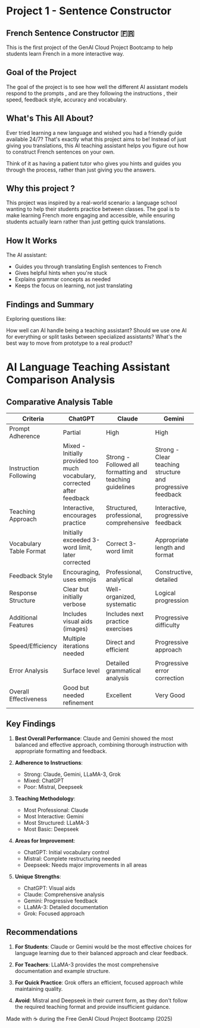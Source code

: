 # Project 1 - Sentence Constructor

## French Sentence Constructor 🇫🇷

This is the first project of the GenAI Cloud Project Bootcamp to help students learn French in a more interactive way. 

## Goal of the Project

The goal of the project is to see how well the different AI assistant models respond to the prompts , and are they following the instructions , their speed, feedback style, accuracy and vocabulary.

## What's This All About?

Ever tried learning a new language and wished you had a friendly guide available 24/7? That's exactly what this project aims to be! Instead of just giving you translations, this AI teaching assistant helps you figure out how to construct French sentences on your own.

Think of it as having a patient tutor who gives you hints and guides you through the process, rather than just giving you the answers.

## Why this project ?

This project was inspired by a real-world scenario: a language school wanting to help their students practice between classes. The goal is to make learning French more engaging and accessible, while ensuring students actually learn rather than just getting quick translations.

## How It Works

The AI assistant:

- Guides you through translating English sentences to French
- Gives helpful hints when you're stuck
- Explains grammar concepts as needed
- Keeps the focus on learning, not just translating

## Findings and Summary

Exploring questions like:

How well can AI handle being a teaching assistant?
Should we use one AI for everything or split tasks between specialized assistants?
What's the best way to move from prototype to a real product?


# AI Language Teaching Assistant Comparison Analysis

## Comparative Analysis Table

| Criteria | ChatGPT | Claude | Gemini | LLaMA-3 | Mistral | Grok | Deepseek |
|----------|---------|--------|---------|----------|----------|------|-----------|
| Prompt Adherence | Partial | High | High | High | Poor | High | Poor |
| Instruction Following | Mixed - Initially provided too much vocabulary, corrected after feedback | Strong - Followed all formatting and teaching guidelines | Strong - Clear teaching structure and progressive feedback | Strong - Provided detailed formatting and examples | Poor - Ignored prompt format completely | Good - Followed teaching guidelines closely | Poor - Completely ignored prompt structure |
| Teaching Approach | Interactive, encourages practice | Structured, professional, comprehensive | Interactive, progressive feedback | Methodical, example-based | Generic response, not tailored | Step-by-step guidance | Oversimplified, basic |
| Vocabulary Table Format | Initially exceeded 3-word limit, later corrected | Correct 3-word limit | Appropriate length and format | Correct format and length | Standard table but ignored constraints | Adhered to format requirements | Minimal, basic format |
| Feedback Style | Encouraging, uses emojis | Professional, analytical | Constructive, detailed | Direct, clear | Generic | Concise, focused | Too basic |
| Response Structure | Clear but initially verbose | Well-organized, systematic | Logical progression | Well-documented | Disorganized | Clear, systematic | Oversimplified |
| Additional Features | Includes visual aids (images) | Includes next practice exercises | Progressive difficulty | Comprehensive examples | None | Includes practice sentences | None |
| Speed/Efficiency | Multiple iterations needed | Direct and efficient | Progressive approach | Detailed but efficient | Inefficient | Efficient | Too basic |
| Error Analysis | Surface level | Detailed grammatical analysis | Progressive error correction | Clear error identification | Generic | Specific error focus | None provided |
| Overall Effectiveness | Good but needed refinement | Excellent | Very Good | Very Good | Poor | Good | Poor |

## Key Findings

1. **Best Overall Performance**: Claude and Gemini showed the most balanced and effective approach, combining thorough instruction with appropriate formatting and feedback.

2. **Adherence to Instructions**:
   - Strong: Claude, Gemini, LLaMA-3, Grok
   - Mixed: ChatGPT
   - Poor: Mistral, Deepseek

3. **Teaching Methodology**:
   - Most Professional: Claude
   - Most Interactive: Gemini
   - Most Structured: LLaMA-3
   - Most Basic: Deepseek

4. **Areas for Improvement**:
   - ChatGPT: Initial vocabulary control
   - Mistral: Complete restructuring needed
   - Deepseek: Needs major improvements in all areas

5. **Unique Strengths**:
   - ChatGPT: Visual aids
   - Claude: Comprehensive analysis
   - Gemini: Progressive feedback
   - LLaMA-3: Detailed documentation
   - Grok: Focused approach
    

## Recommendations

1. **For Students**: Claude or Gemini would be the most effective choices for language learning due to their balanced approach and clear feedback.

2. **For Teachers**: LLaMA-3 provides the most comprehensive documentation and example structure.

3. **For Quick Practice**: Grok offers an efficient, focused approach while maintaining quality.

4. **Avoid**: Mistral and Deepseek in their current form, as they don't follow the required teaching format and provide insufficient guidance.









Made with ☕ during the Free GenAI Cloud Project Bootcamp (2025)
